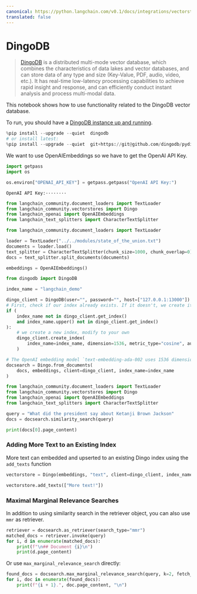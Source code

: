 ```yaml
---
canonical: https://python.langchain.com/v0.1/docs/integrations/vectorstores/dingo
translated: false
---
```


# DingoDB

>[DingoDB](https://dingodb.readthedocs.io/en/latest/) is a distributed multi-mode vector database, which combines the characteristics of data lakes and vector databases, and can store data of any type and size (Key-Value, PDF, audio, video, etc.). It has real-time low-latency processing capabilities to achieve rapid insight and response, and can efficiently conduct instant analysis and process multi-modal data.

This notebook shows how to use functionality related to the DingoDB vector database.

To run, you should have a [DingoDB instance up and running](https://github.com/dingodb/dingo-deploy/blob/main/README.md).

```python
%pip install --upgrade --quiet  dingodb
# or install latest:
%pip install --upgrade --quiet  git+https://git@github.com/dingodb/pydingo.git
```

We want to use OpenAIEmbeddings so we have to get the OpenAI API Key.

```python
import getpass
import os

os.environ["OPENAI_API_KEY"] = getpass.getpass("OpenAI API Key:")
```

```output
OpenAI API Key:········
```

```python
from langchain_community.document_loaders import TextLoader
from langchain_community.vectorstores import Dingo
from langchain_openai import OpenAIEmbeddings
from langchain_text_splitters import CharacterTextSplitter
```

```python
from langchain_community.document_loaders import TextLoader

loader = TextLoader("../../modules/state_of_the_union.txt")
documents = loader.load()
text_splitter = CharacterTextSplitter(chunk_size=1000, chunk_overlap=0)
docs = text_splitter.split_documents(documents)

embeddings = OpenAIEmbeddings()
```

```python
from dingodb import DingoDB

index_name = "langchain_demo"

dingo_client = DingoDB(user="", password="", host=["127.0.0.1:13000"])
# First, check if our index already exists. If it doesn't, we create it
if (
    index_name not in dingo_client.get_index()
    and index_name.upper() not in dingo_client.get_index()
):
    # we create a new index, modify to your own
    dingo_client.create_index(
        index_name=index_name, dimension=1536, metric_type="cosine", auto_id=False
    )

# The OpenAI embedding model `text-embedding-ada-002 uses 1536 dimensions`
docsearch = Dingo.from_documents(
    docs, embeddings, client=dingo_client, index_name=index_name
)
```

```python
from langchain_community.document_loaders import TextLoader
from langchain_community.vectorstores import Dingo
from langchain_openai import OpenAIEmbeddings
from langchain_text_splitters import CharacterTextSplitter
```

```python
query = "What did the president say about Ketanji Brown Jackson"
docs = docsearch.similarity_search(query)
```

```python
print(docs[0].page_content)
```

### Adding More Text to an Existing Index

More text can embedded and upserted to an existing Dingo index using the `add_texts` function

```python
vectorstore = Dingo(embeddings, "text", client=dingo_client, index_name=index_name)

vectorstore.add_texts(["More text!"])
```

### Maximal Marginal Relevance Searches

In addition to using similarity search in the retriever object, you can also use `mmr` as retriever.

```python
retriever = docsearch.as_retriever(search_type="mmr")
matched_docs = retriever.invoke(query)
for i, d in enumerate(matched_docs):
    print(f"\n## Document {i}\n")
    print(d.page_content)
```

Or use `max_marginal_relevance_search` directly:

```python
found_docs = docsearch.max_marginal_relevance_search(query, k=2, fetch_k=10)
for i, doc in enumerate(found_docs):
    print(f"{i + 1}.", doc.page_content, "\n")
```